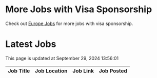 # More Jobs with Visa Sponsorship

Check out [Europe Jobs](https://github.com/sureshparimi/europejobs#latest-jobs) for more jobs with visa sponsorship.

# Latest Jobs

This page is updated at September 29, 2024 13:56:01

| Job Title | Job Location | Job Link | Job Posted |
| --- | --- | --- | --- |
